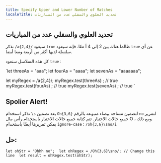 ```yaml
---
title: Specify Upper and Lower Number of Matches
localeTitle: تحديد العلوي والسفلي عدد من المباريات
---
```

## تحديد العلوي والسفلي عدد من المباريات

تذكر `/a{2,4}/` سيعود `true` طالما هناك بين 2 إلى 4 أ معًا. فإنه سيعود `true` عن أي سلسلة لديها أكثر من أربعة ومعا أيضا.

كل هذه السلاسل ستعود `true` :

 `let threeAs = "aaa"; 
 let fourAs = "aaaa"; 
 let sevenAs = "aaaaaaa"; 
 
 let myRegex = /a{2,4}/; 
 myRegex.test(threeAs) ; // true 
 myRegex.test(fourAs) ; // true 
 myRegex.test(sevenAs) ; // true 
` 

## Spolier Alert!

تذكر استخدام `\s` بعد تضمين `Oh{3,6}` لتضمين مساحة بيضاء متبوعة بالرقم `no` لتمرير جميع حالات الاختبار. تتم كتابة جميع حالات الاختبار باستخدام رأس مال O ، ومع ذلك يمكن تمريرها أيضًا باستخدام `ignore-case` : `/oh{3,6}\sno/i`

## حل:

 `let ohStr = "Ohhh no"; 
 let ohRegex = /Oh{3,6}\sno/; // Change this line 
 let result = ohRegex.test(ohStr); 
`